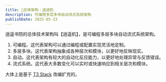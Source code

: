 ```yaml
---
title: 🏰总体架构：逍遥机
description: 可编程多层多块自动流式系统架构
publishDate: 2025-05-23
---
```


逍遥书院的总体技术架构叫【逍遥机】，是可编程多层多块自动流式系统架构。

1. 可编程。这代表架构可以通过编程或配置实现灵活地定制。
2. 多层多块。这代表架构抽象成各种层次和模块，以更好地反映现实。
3. 自动。这代表架构有较大的自动化反应能力，以更好地处理异常与反馈错误。
4. 流式系统。这代表大多数变化可以实时或快速响应到相关层次和模块。

大体上是基于 [T3 Stack](https://create.t3.gg) 改编扩充的。
